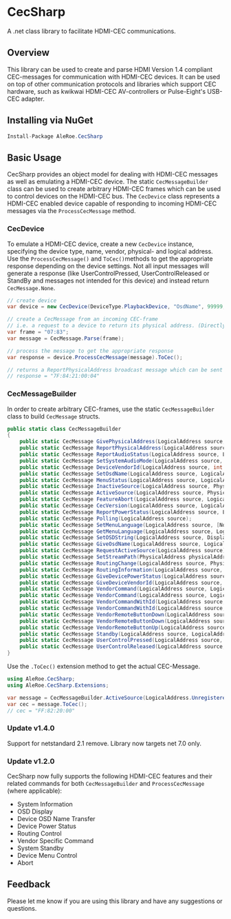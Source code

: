  # CecSharp
A .net class library to facilitate HDMI-CEC communications. 

## Overview
This library can be used to create and parse HDMI Version 1.4 compliant CEC-messages for communication with HDMI-CEC devices. It can be used on top of other communication protocols and libraries which support CEC hardware, such as kwikwai HDMI-CEC AV-controllers or Pulse-Eight's USB-CEC adapter.

## Installing via NuGet
```csharp
Install-Package AleRoe.CecSharp
```

## Basic Usage
CecSharp provides an object model for dealing with HDMI-CEC messages as well as emulating a HDMI-CEC device. The static `CecMessageBuilder` class can be used to create arbitrary HDMI-CEC frames which can be used to control devices on the HDMI-CEC bus. 
The `CecDevice` class represents a HDMI-CEC enabled device capable of responding to incoming HDMI-CEC messages via the `ProcessCecMessage` method.


### CecDevice
To emulate a HDMI-CEC device, create a new `CecDevice` instance, specifying the device type, name, vendor, physical- and logical address. Use the `ProcessCecMessage()` and `ToCec()`methods to get the appropriate response depending on the device settings. Not all input messages will generate a response (like UserControlPressed, UserControlReleased or StandBy and messages not intended for this device) and instead return `CecMessage.None`.

```csharp
// create device
var device = new CecDevice(DeviceType.PlaybackDevice, "OsdName", 99999, PhysicalAddress.Parse("2.1.0.0"), LogicalAddress.Tuner3);

// create a CecMessage from an incoming CEC-frame
// i.e. a request to a device to return its physical address. (Directly addressed)
var frame = "07:83";
var message = CecMessage.Parse(frame);

// process the message to get the appropriate response
var response = device.ProcessCecMessage(message).ToCec();

// returns a ReportPhysicalAddress broadcast message which can be sent as a response
// response = "7F:84:21:00:04"
```
### CecMessageBuilder

In order to create arbitrary CEC-frames, use the static `CecMessageBuilder` class to build `CecMessage` structs.
```csharp
public static class CecMessageBuilder
{
    public static CecMessage GivePhysicalAddress(LogicalAddress source, LogicalAddress destination);
    public static CecMessage ReportPhysicalAddress(LogicalAddress source, DeviceType deviceType, PhysicalAddress physicalAddress);
    public static CecMessage ReportAudioStatus(LogicalAddress source, LogicalAddress destination, AudioMuteStatus status, int value);
    public static CecMessage SetSystemAudioMode(LogicalAddress source, LogicalAddress destination, SystemAudioStatus status);
    public static CecMessage DeviceVendorId(LogicalAddress source, int vendorId);
    public static CecMessage SetOsdName(LogicalAddress source, LogicalAddress destination, string osdName);
    public static CecMessage MenuStatus(LogicalAddress source, LogicalAddress destination, MenuStatus state);
    public static CecMessage InactiveSource(LogicalAddress source, PhysicalAddress physicalAddress);
    public static CecMessage ActiveSource(LogicalAddress source, PhysicalAddress physicalAddress);
    public static CecMessage FeatureAbort(LogicalAddress source, LogicalAddress destination, Command opCode, AbortReason reason);
    public static CecMessage CecVersion(LogicalAddress source, LogicalAddress destination, CecVersion version);
    public static CecMessage ReportPowerStatus(LogicalAddress source, LogicalAddress destination, PowerStatus status);
    public static CecMessage Polling(LogicalAddress source);
    public static CecMessage SetMenuLanguage(LogicalAddress source, [NotNull] string language);
    public static CecMessage GetMenuLanguage(LogicalAddress source, LogicalAddress destination);
    public static CecMessage SetOSDString(LogicalAddress source, DisplayControl displayControl, [NotNull] string osdString);
    public static CecMessage GiveOsdName(LogicalAddress source, LogicalAddress destination);
    public static CecMessage RequestActiveSource(LogicalAddress source);
    public static CecMessage SetStreamPath(PhysicalAddress physicalAddress);
    public static CecMessage RoutingChange(LogicalAddress source, PhysicalAddress originalAddress, PhysicalAddress newAddress);
    public static CecMessage RoutingInformation(LogicalAddress source, PhysicalAddress physicalAddress);
    public static CecMessage GiveDevicePowerStatus(LogicalAddress source, LogicalAddress destination);
    public static CecMessage GiveDeviceVendorId(LogicalAddress source, LogicalAddress destination);
    public static CecMessage VendorCommand(LogicalAddress source, LogicalAddress destination, byte[] data);
    public static CecMessage VendorCommand(LogicalAddress source, LogicalAddress destination, string data);
    public static CecMessage VendorCommandWithId(LogicalAddress source, LogicalAddress destination, int vendorId, byte[] data);
    public static CecMessage VendorCommandWithId(LogicalAddress source, LogicalAddress destination, int vendorId, string data);
    public static CecMessage VendorRemoteButtonDown(LogicalAddress source, LogicalAddress destination, byte[] data);
    public static CecMessage VendorRemoteButtonDown(LogicalAddress source, LogicalAddress destination, string data);
    public static CecMessage VendorRemoteButtonUp(LogicalAddress source, LogicalAddress destination);
    public static CecMessage Standby(LogicalAddress source, LogicalAddress destination);
    public static CecMessage UserControlPressed(LogicalAddress source, LogicalAddress destination, UiCommand command);
    public static CecMessage UserControlReleased(LogicalAddress source, LogicalAddress destination);
}
```
Use the `.ToCec()` extension method to get the actual CEC-Message.

```csharp
using AleRoe.CecSharp;
using AleRoe.CecSharp.Extensions;

var message = CecMessageBuilder.ActiveSource(LogicalAddress.Unregistered, PhysicalAddress.Parse("2.0.0.0"));
var cec = message.ToCec();
// cec = "FF:82:20:00"
```

### Update v1.4.0
Support for netstandard 2.1 remove. Library now targets net 7.0 only.

### Update v1.2.0
CecSharp now fully supports the following HDMI-CEC features and their related commands for both `CecMessageBuilder` and `ProcessCecMessage` (where applicable):

* System Information
* OSD Display
* Device OSD Name Transfer
* Device Power Status
* Routing Control
* Vendor Specific Command
* System Standby
* Device Menu Control
* Abort


## Feedback
Please let me know if you are using this library and have any suggestions or questions.
